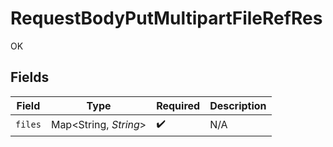 # RequestBodyPutMultipartFileRefRes

OK


## Fields

| Field                  | Type                   | Required               | Description            |
| ---------------------- | ---------------------- | ---------------------- | ---------------------- |
| `files`                | Map\<String, *String*> | :heavy_check_mark:     | N/A                    |